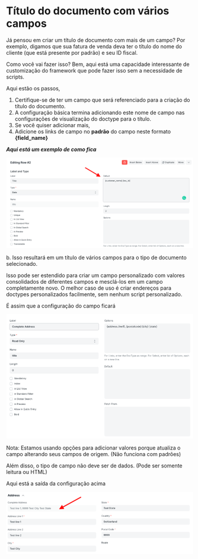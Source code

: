 # Título do documento com vários campos


Já pensou em criar um título de documento com mais de um campo? Por exemplo, digamos que sua fatura de venda deva ter o título do nome do cliente (que está presente por padrão) e seu ID fiscal.


Como você vai fazer isso? Bem, aqui está uma capacidade interessante de customização do framework que pode fazer isso sem a necessidade de scripts.


Aqui estão os passos,


1. Certifique-se de ter um campo que será referenciado para a criação do título do documento.
2. A configuração básica termina adicionando este nome de campo nas configurações de visualização do doctype para o título.
3. Se você quiser adicionar mais,
4. Adicione os links de campo no **padrão** do campo neste formato **{field\_name}**


***Aqui está um exemplo de como fica***


![](/files/Eb81KLe.png)


b. Isso resultará em um título de vários campos para o tipo de documento selecionado.


Isso pode ser estendido para criar um campo personalizado com valores consolidados de diferentes campos e mesclá-los em um campo completamente novo. O melhor caso de uso é criar endereços para doctypes personalizados facilmente, sem nenhum script personalizado.


É assim que a configuração do campo ficará


![](/files/FXuN3dK.png)


Nota: Estamos usando opções para adicionar valores porque atualiza o campo alterando seus campos de origem. (Não funciona com padrões)


Além disso, o tipo de campo não deve ser de dados. (Pode ser somente leitura ou HTML)


Aqui está a saída da configuração acima


![](/files/gHpmXZY.png)